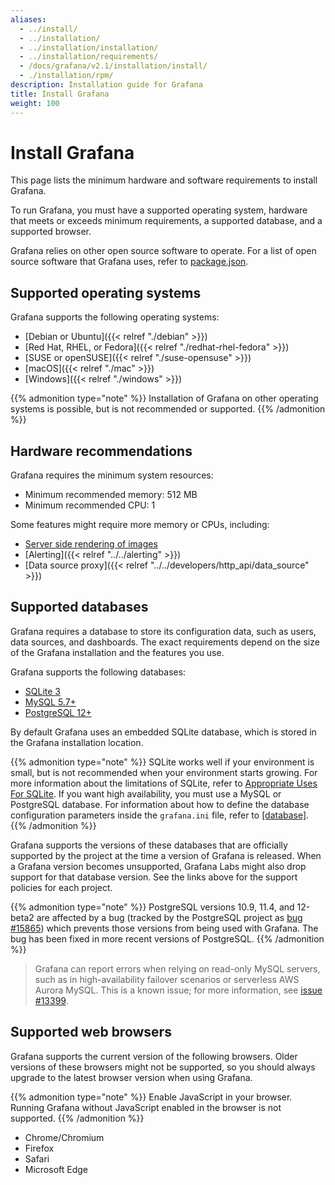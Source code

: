 ```yaml
---
aliases:
  - ../install/
  - ../installation/
  - ../installation/installation/
  - ../installation/requirements/
  - /docs/grafana/v2.1/installation/install/
  - ./installation/rpm/
description: Installation guide for Grafana
title: Install Grafana
weight: 100
---
```


# Install Grafana

This page lists the minimum hardware and software requirements to install Grafana.

To run Grafana, you must have a supported operating system, hardware that meets or exceeds minimum requirements, a supported database, and a supported browser.

Grafana relies on other open source software to operate. For a list of open source software that Grafana uses, refer to [package.json](https://github.com/grafana/grafana/blob/main/package.json).

## Supported operating systems

Grafana supports the following operating systems:

- [Debian or Ubuntu]({{< relref "./debian" >}})
- [Red Hat, RHEL, or Fedora]({{< relref "./redhat-rhel-fedora" >}})
- [SUSE or openSUSE]({{< relref "./suse-opensuse" >}})
- [macOS]({{< relref "./mac" >}})
- [Windows]({{< relref "./windows" >}})

{{% admonition type="note" %}}
Installation of Grafana on other operating systems is possible, but is not recommended or supported.
{{% /admonition %}}

## Hardware recommendations

Grafana requires the minimum system resources:

- Minimum recommended memory: 512 MB
- Minimum recommended CPU: 1

Some features might require more memory or CPUs, including:

- [Server side rendering of images](/grafana/plugins/grafana-image-renderer#requirements)
- [Alerting]({{< relref "../../alerting" >}})
- [Data source proxy]({{< relref "../../developers/http_api/data_source" >}})

## Supported databases

Grafana requires a database to store its configuration data, such as users, data sources, and dashboards. The exact requirements depend on the size of the Grafana installation and the features you use.

Grafana supports the following databases:

- [SQLite 3](https://www.sqlite.org/index.html)
- [MySQL 5.7+](https://www.mysql.com/support/supportedplatforms/database.html)
- [PostgreSQL 12+](https://www.postgresql.org/support/versioning/)

By default Grafana uses an embedded SQLite database, which is stored in the Grafana installation location.

{{% admonition type="note" %}}
SQLite works well if your environment is small, but is not recommended when your environment starts growing. For more information about the limitations of SQLite, refer to [Appropriate Uses For SQLite](https://www.sqlite.org/whentouse.html). If you want high availability, you must use a MySQL or PostgreSQL database. For information about how to define the database configuration parameters inside the `grafana.ini` file, refer to [[database]](/docs/grafana/latest/setup-grafana/configure-grafana/#database).
{{% /admonition %}}

Grafana supports the versions of these databases that are officially supported by the project at the time a version of Grafana is released. When a Grafana version becomes unsupported, Grafana Labs might also drop support for that database version. See the links above for the support policies for each project.

{{% admonition type="note" %}}
PostgreSQL versions 10.9, 11.4, and 12-beta2 are affected by a bug (tracked by the PostgreSQL project as [bug #15865](https://www.postgresql.org/message-id/flat/15865-17940eacc8f8b081%40postgresql.org)) which prevents those versions from being used with Grafana. The bug has been fixed in more recent versions of PostgreSQL.
{{% /admonition %}}

> Grafana can report errors when relying on read-only MySQL servers, such as in high-availability failover scenarios or serverless AWS Aurora MySQL. This is a known issue; for more information, see [issue #13399](https://github.com/grafana/grafana/issues/13399).

## Supported web browsers

Grafana supports the current version of the following browsers. Older versions of these browsers might not be supported, so you should always upgrade to the latest browser version when using Grafana.

{{% admonition type="note" %}}
Enable JavaScript in your browser. Running Grafana without JavaScript enabled in the browser is not supported.
{{% /admonition %}}

- Chrome/Chromium
- Firefox
- Safari
- Microsoft Edge
